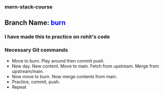 ### mern-stack-course 
## Branch Name: <span style="color: blue;">burn</span>
### I have made this to practice on rohit's code

### Necessary Git commands
- Move to burn. Play around then commit push.
- New day. New content. Move to main. Fetch from upstream. Merge from upstream/main.
- Now move to burn. Now merge contents from main.
- Practice, commit, push.
- Repeat

